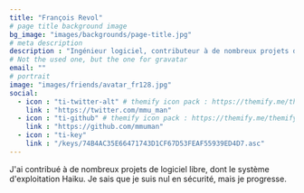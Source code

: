 ```yaml
---
title: "François Revol"
# page title background image
bg_image: "images/backgrounds/page-title.jpg"
# meta description
description : "Ingénieur logiciel, contributeur à de nombreux projets de logiciel libre."
# Not the used one, but the one for gravatar
email: ""
# portrait
image: "images/friends/avatar_fr128.jpg"
social:
  - icon : "ti-twitter-alt" # themify icon pack : https://themify.me/themify-icons
    link : "https://twitter.com/mmu_man"
  - icon : "ti-github" # themify icon pack : https://themify.me/themify-icons
    link : "https://github.com/mmuman"
  - icon : "ti-key"
    link : "/keys/74B4AC35E66471743D1CF67D53FEAF55939ED4D7.asc"
---
```


J'ai contribué à de nombreux projets de logiciel libre, dont le système d'exploitation Haiku. Je sais que je suis nul en sécurité, mais je progresse.
